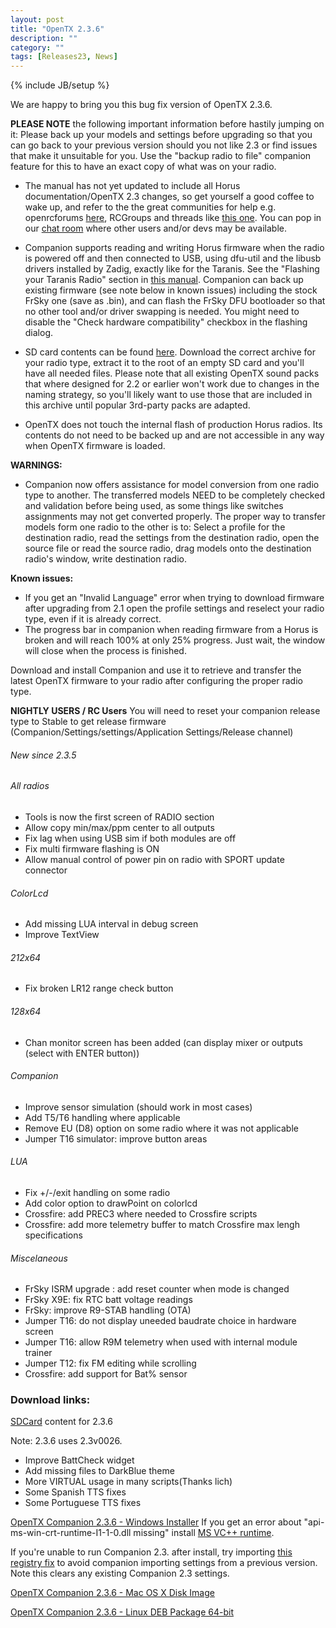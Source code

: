```yaml
---
layout: post
title: "OpenTX 2.3.6"
description: ""
category: ""
tags: [Releases23, News]
---
```

{% include JB/setup %}

We are happy to bring you this bug fix version of OpenTX 2.3.6.

**PLEASE NOTE** the following important information before hastily jumping on it:
Please back up your models and settings before upgrading so that you can go back to your previous version should you not like 2.3 or find issues that make it unsuitable for you. Use the "backup radio to file" companion feature for this to have an exact copy of what was on your radio.

- The manual has not yet updated to include all Horus documentation/OpenTX 2.3 changes, so get yourself a good coffee to wake up, and refer to the the great communities for help e.g. openrcforums [here](http://openrcforums.com/forum/viewforum.php?f=45), RCGroups and threads like [this one](https://www.rcgroups.com/forums/showthread.php?2823315-OpenTx-2-2). You can pop in our [chat room](https://discord.gg/CZCwVx2) where other users and/or devs may be available.

- Companion supports reading and writing Horus firmware when the radio is powered off and then connected to USB, using dfu-util and the libusb drivers installed by Zadig, exactly like for the Taranis. See the "Flashing your Taranis Radio" section in [this manual](https://opentx.gitbooks.io/manual-for-opentx-2-2/content/companion-introduction.html). Companion can back up existing firmware (see note below in known issues) including the stock FrSky one (save as .bin), and can flash the FrSky DFU bootloader so that no other tool and/or driver swapping is needed. You might need to disable the "Check hardware compatibility" checkbox in the flashing dialog.

- SD card contents can be found [here](http://downloads.open-tx.org/2.3/release/sdcard/). Download the correct archive for your radio type, extract it to the root of an empty SD card and you'll have all needed files. Please note that all existing OpenTX sound packs that where designed for 2.2 or earlier won't work due to changes in the naming strategy, so you'll likely want to use those that are included in this archive until popular 3rd-party packs are adapted.

- OpenTX does not touch the internal flash of production Horus radios. Its contents do not need to be backed up and are not accessible in any way when OpenTX firmware is loaded.

**WARNINGS:**
- Companion now offers assistance for model conversion from one radio type to another. The transferred models NEED to be completely checked and validation before being used, as some things like switches assignments may not get converted properly. The proper way to transfer models form one radio to the other is to: Select a profile for the destination radio, read the settings from the destination radio, open the source file or read the source radio, drag models onto the destination radio's window, write destination radio.

**Known issues:**

- If you get an "Invalid Language" error when trying to download firmware after upgrading from 2.1 open the profile settings and reselect your radio type, even if it is already correct.
- The progress bar in companion when reading firmware from a Horus is broken and will reach 100% at only 25% progress. Just wait, the window will close when the process is finished.

Download and install Companion and use it to retrieve and transfer the latest OpenTX firmware to your radio after configuring the proper radio type.

**NIGHTLY USERS / RC Users**
You will need to reset your companion release type to Stable to get release firmware (Companion/Settings/settings/Application Settings/Release channel)

###### New since 2.3.5

###### All radios
- Tools is now the first screen of RADIO section
- Allow copy min/max/ppm center to all outputs
- Fix lag when using USB sim if both modules are off
- Fix multi firmware flashing is ON
- Allow manual control of power pin on radio with SPORT update connector

###### ColorLcd
- Add missing LUA interval in debug screen
- Improve TextView

###### 212x64
- Fix broken LR12 range check button

###### 128x64
- Chan monitor screen has been added (can display mixer or outputs (select with ENTER button))

###### Companion
- Improve sensor simulation (should work in most cases)
- Add T5/T6 handling where applicable
- Remove EU (D8) option on some radio where it was not applicable
- Jumper T16 simulator: improve button areas

###### LUA
- Fix +/-/exit handling on some radio
- Add color option to drawPoint on colorlcd
- Crossfire: add PREC3 where needed to Crossfire scripts
- Crossfire: add more telemetry buffer to match Crossfire max lengh specifications

###### Miscelaneous
- FrSky ISRM upgrade : add reset counter when mode is changed
- FrSky X9E: fix RTC batt voltage readings
- FrSky: improve R9-STAB handling (OTA)
- Jumper T16: do not display uneeded baudrate choice in hardware screen
- Jumper T16: allow R9M telemetry when used with internal module trainer
- Jumper T12: fix FM editing while scrolling
- Crossfire: add support for Bat% sensor

### Download links:

[SDCard](http://downloads.open-tx.org/2.3/release/sdcard/) content for 2.3.6

Note: 2.3.6 uses 2.3v0026.
- Improve BattCheck widget
- Add missing files to DarkBlue theme
- More VIRTUAL usage in many scripts(Thanks lich)
- Some Spanish TTS fixes
- Some Portuguese TTS fixes

[OpenTX Companion 2.3.6  - Windows Installer](http://downloads.open-tx.org/2.3/release/companion/windows/companion-windows-2.3.6.exe)
If you get an error about "api-ms-win-crt-runtime-I1-1-0.dll missing" install [MS VC++ runtime](https://support.microsoft.com/en-us/help/2999226/update-for-universal-c-runtime-in-windows).

If you're unable to run Companion 2.3. after install, try importing [this registry fix](http://downloads.open-tx.org/tools/remove_companion22_settings_noimport.zip) to avoid companion importing settings from a previous version. Note this clears any existing Companion 2.3 settings.

[OpenTX Companion 2.3.6  - Mac OS X Disk Image](http://downloads.open-tx.org/2.3/release/companion/macosx/opentx-companion-2.3.6.dmg)

[OpenTX Companion 2.3.6  - Linux DEB Package 64-bit](http://downloads.open-tx.org/2.3/release/companion/linux/companion23_2.3.6_amd64.deb)


